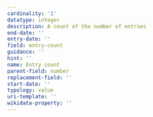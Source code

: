 ```yaml
---
cardinality: '1'
datatype: integer
description: A count of the number of entries
end-date: ''
entry-date: ''
field: entry-count
guidance: ''
hint: ''
name: Entry count
parent-field: number
replacement-field: ''
start-date: ''
typology: value
uri-template: ''
wikidata-property: ''
---
```

